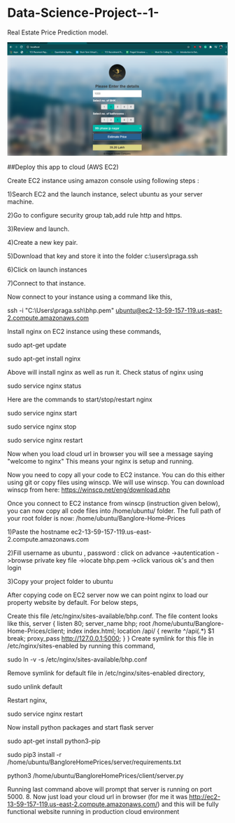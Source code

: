 # Data-Science-Project--1-
Real Estate Price Prediction model.

![](Look%20of%20the%20website.png)

##Deploy this app to cloud (AWS EC2)

Create EC2 instance using amazon console using following steps :

1)Search EC2 and the launch instance, select ubuntu as your server machine.

2)Go to configure security group tab,add rule http and https.

3)Review and launch.

4)Create a new key pair.

5)Download that key and store it into the folder c:\users\praga\.ssh

6)Click on launch instances

7)Connect to that instance.

Now connect to your instance using a command like this,

ssh -i "C:\Users\praga\.ssh\bhp.pem" ubuntu@ec2-13-59-157-119.us-east-2.compute.amazonaws.com

Install nginx on EC2 instance using these commands,

sudo apt-get update

sudo apt-get install nginx

Above will install nginx as well as run it. Check status of nginx using

sudo service nginx status

Here are the commands to start/stop/restart nginx

sudo service nginx start

sudo service nginx stop

sudo service nginx restart

Now when you load cloud url in browser you will see a message saying "welcome to nginx" This means your nginx is setup and running.

Now you need to copy all your code to EC2 instance. You can do this either using git or copy files using winscp. We will use winscp. You can download winscp from here: https://winscp.net/eng/download.php

Once you connect to EC2 instance from winscp (instruction given below), you can now copy all code files into /home/ubuntu/ folder. The full path of your root folder is now: /home/ubuntu/Banglore-Home-Prices

1)Paste the hostname ec2-13-59-157-119.us-east-2.compute.amazonaws.com

2)Fill username as ubuntu , password : click on advance ->autentication ->browse private key file ->locate bhp.pem ->click various ok's and then login

3)Copy your project folder to ubuntu


After copying code on EC2 server now we can point nginx to load our property website by default. For below steps,

Create this file /etc/nginx/sites-available/bhp.conf. The file content looks like this,
server {
    listen 80;
        server_name bhp;
        root /home/ubuntu/Banglore-Home-Prices/client;
        index index.html;
        location /api/ {
             rewrite ^/api(.*) $1 break;
             proxy_pass http://127.0.0.1:5000;
        }
}
Create symlink for this file in /etc/nginx/sites-enabled by running this command,

sudo ln -v -s /etc/nginx/sites-available/bhp.conf

Remove symlink for default file in /etc/nginx/sites-enabled directory,

sudo unlink default

Restart nginx,

sudo service nginx restart

Now install python packages and start flask server

sudo apt-get install python3-pip

sudo pip3 install -r /home/ubuntu/BangloreHomePrices/server/requirements.txt

python3 /home/ubuntu/BangloreHomePrices/client/server.py

Running last command above will prompt that server is running on port 5000. 8. Now just load your cloud url in browser (for me it was http://ec2-13-59-157-119.us-east-2.compute.amazonaws.com/) and this will be fully functional website running in production cloud environment

